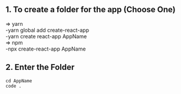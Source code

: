 ## 1. To create a folder for the app (Choose One)
=> yarn  
 -yarn global add create-react-app  
 -yarn create react-app AppName  
 => npm  
 -npx create-react-app AppName

## 2. Enter the Folder
    cd AppName
    code .  
